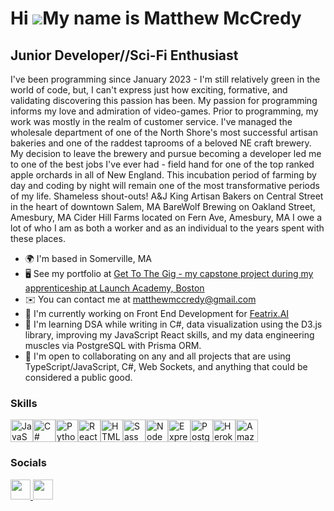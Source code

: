 Hi ![](https://user-images.githubusercontent.com/18350557/176309783-0785949b-9127-417c-8b55-ab5a4333674e.gif)My name is Matthew McCredy
=======================================================================================================================================

Junior Developer//Sci-Fi Enthusiast
-----------------------------------

I've been programming since January 2023 - I'm still relatively green in the world of code, but, I can't express just how exciting, formative, and validating discovering this passion has been. My passion for programming informs my love and admiration of video-games. Prior to programming, my work was mostly in the realm of customer service. I've managed the wholesale department of one of the North Shore's most successful artisan bakeries and one of the raddest taprooms of a beloved NE craft brewery. My decision to leave the brewery and pursue becoming a developer led me to one of the best jobs I've ever had - field hand for one of the top ranked apple orchards in all of New England. This incubation period of farming by day and coding by night will remain one of the most transformative periods of my life. Shameless shout-outs! A&J King Artisan Bakers on Central Street in the heart of downtown Salem, MA BareWolf Brewing on Oakland Street, Amesbury, MA Cider Hill Farms located on Fern Ave, Amesbury, MA I owe a lot of who I am as both a worker and as an individual to the years spent with these places.

* 🌍  I'm based in Somerville, MA
* 🖥️  See my portfolio at [Get To The Gig - my capstone project during my apprenticeship at Launch Academy, Boston](http://github.com/data-nihilist/bt)
* ✉️  You can contact me at [matthewmccredy@gmail.com](mailto:matthewmccredy@gmail.com)
* 🚀  I'm currently working on Front End Development for <a href="https://featrix.ai/blog" target="_blank">Featrix.AI<a>
* 🧠  I'm learning DSA while writing in C#, data visualization using the D3.js library, improving my JavaScript React skills, and my data engineering muscles via PostgreSQL with Prisma ORM.
* 🤝  I'm open to collaborating on any and all projects that are using TypeScript/JavaScript, C#, Web Sockets, and anything that could be considered a public good.

### Skills


<p align="left">
<a href="https://developer.mozilla.org/en-US/docs/Web/JavaScript" target="_blank" rel="noreferrer"><img src="https://raw.githubusercontent.com/danielcranney/readme-generator/main/public/icons/skills/javascript-colored.svg" width="36" height="36" alt="JavaScript" /></a><a href="https://docs.microsoft.com/en-us/dotnet/csharp/" target="_blank" rel="noreferrer"><img src="https://raw.githubusercontent.com/danielcranney/readme-generator/main/public/icons/skills/csharp-colored.svg" width="36" height="36" alt="C#" /></a><a href="https://www.python.org/" target="_blank" rel="noreferrer"><img src="https://raw.githubusercontent.com/danielcranney/readme-generator/main/public/icons/skills/python-colored.svg" width="36" height="36" alt="Python" /></a><a href="https://reactjs.org/" target="_blank" rel="noreferrer"><img src="https://raw.githubusercontent.com/danielcranney/readme-generator/main/public/icons/skills/react-colored.svg" width="36" height="36" alt="React" /></a><a href="https://developer.mozilla.org/en-US/docs/Glossary/HTML5" target="_blank" rel="noreferrer"><img src="https://raw.githubusercontent.com/danielcranney/readme-generator/main/public/icons/skills/html5-colored.svg" width="36" height="36" alt="HTML5" /></a><a href="https://sass-lang.com/" target="_blank" rel="noreferrer"><img src="https://raw.githubusercontent.com/danielcranney/readme-generator/main/public/icons/skills/sass-colored.svg" width="36" height="36" alt="Sass" /></a><a href="https://nodejs.org/en/" target="_blank" rel="noreferrer"><img src="https://raw.githubusercontent.com/danielcranney/readme-generator/main/public/icons/skills/nodejs-colored.svg" width="36" height="36" alt="NodeJS" /></a><a href="https://expressjs.com/" target="_blank" rel="noreferrer"><img src="https://raw.githubusercontent.com/danielcranney/readme-generator/main/public/icons/skills/express-colored.svg" width="36" height="36" alt="Express" /></a><a href="https://www.postgresql.org/" target="_blank" rel="noreferrer"><img src="https://raw.githubusercontent.com/danielcranney/readme-generator/main/public/icons/skills/postgresql-colored.svg" width="36" height="36" alt="PostgreSQL" /></a><a href="https://www.heroku.com/" target="_blank" rel="noreferrer"><img src="https://raw.githubusercontent.com/danielcranney/readme-generator/main/public/icons/skills/heroku-colored.svg" width="36" height="36" alt="Heroku" /></a><a href="https://aws.amazon.com" target="_blank" rel="noreferrer"><img src="https://raw.githubusercontent.com/danielcranney/readme-generator/main/public/icons/skills/aws-colored.svg" width="36" height="36" alt="Amazon Web Services" /></a>
</p>

### Socials

<p align="left"> <a href="https://www.github.com/data-nihilist" target="_blank" rel="noreferrer"> <picture> <source media="(prefers-color-scheme: dark)" srcset="https://raw.githubusercontent.com/danielcranney/readme-generator/main/public/icons/socials/github-dark.svg" /> <source media="(prefers-color-scheme: light)" srcset="https://raw.githubusercontent.com/danielcranney/readme-generator/main/public/icons/socials/github.svg" /> <img src="https://raw.githubusercontent.com/danielcranney/readme-generator/main/public/icons/socials/github.svg" width="32" height="32" /> </picture> </a> <a href="https://www.linkedin.com/in/matthew-mccredy" target="_blank" rel="noreferrer"> <picture> <source media="(prefers-color-scheme: dark)" srcset="https://raw.githubusercontent.com/danielcranney/readme-generator/main/public/icons/socials/linkedin-dark.svg" /> <source media="(prefers-color-scheme: light)" srcset="https://raw.githubusercontent.com/danielcranney/readme-generator/main/public/icons/socials/linkedin.svg" /> <img src="https://raw.githubusercontent.com/danielcranney/readme-generator/main/public/icons/socials/linkedin.svg" width="32" height="32" /> </picture> </a></p>
